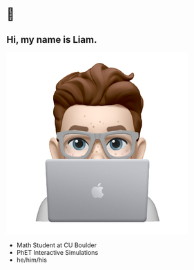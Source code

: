 # 🐀

## Hi, my name is Liam.

![Liam Sticker](./liam-sticker.png)

* Math Student at CU Boulder
* PhET Interactive Simulations
* he/him/his